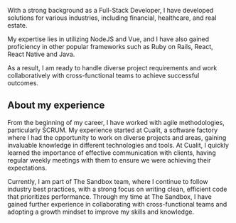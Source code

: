 With a strong background as a Full-Stack Developer, I have developed solutions for various industries, including financial, healthcare, and real estate. 

My expertise lies in utilizing NodeJS and Vue, and I have also gained proficiency in other popular frameworks such as Ruby on Rails, React, React Native and Java. 

As a result, I am ready to handle diverse project requirements and work collaboratively with cross-functional teams to achieve successful outcomes.


## About my experience

From the beginning of my career, I have worked with agile methodologies, particularly SCRUM. My experience started at Cualit, a software factory where I had the opportunity to work on diverse projects and areas, gaining invaluable knowledge in different technologies and tools. At Cualit, I quickly learned the importance of effective communication with clients, having regular weekly meetings with them to ensure we were achieving their expectations.

Currently, I am part of The Sandbox team, where I continue to follow industry best practices, with a strong focus on writing clean, efficient code that prioritizes performance. Through my time at The Sandbox, I have gained further experience in collaborating with cross-functional teams and adopting a growth mindset to improve my skills and knowledge.

